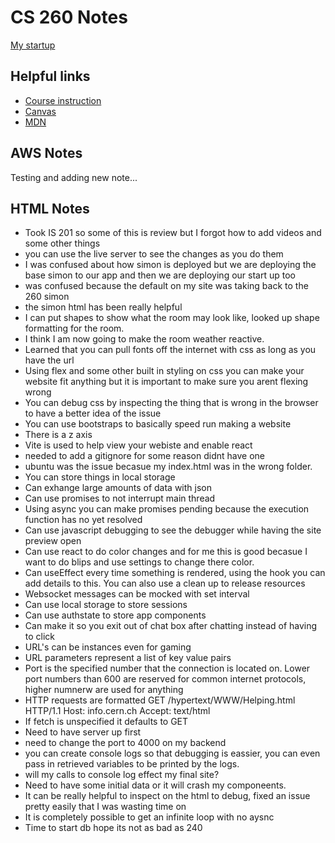 # CS 260 Notes

[My startup](https://simon.cs260.click)

## Helpful links

- [Course instruction](https://github.com/webprogramming260)
- [Canvas](https://byu.instructure.com)
- [MDN](https://developer.mozilla.org)

## AWS Notes

Testing and adding new note...


## HTML Notes

- Took IS 201 so some of this is review but I forgot how to add videos and some other things
- you can use the live server to see the changes as you do them
- I was confused about how simon is deployed but we are deploying the base simon to our app and then we are deploying our start up too
- was confused because the default on my site was taking back to the 260 simon
- the simon html has been really helpful
- I can put shapes to show what the room may look like, looked up shape formatting for the room.
- I think I am now going to make the room weather reactive.
- Learned that you can pull fonts off the internet with css as long as you have the url
- Using flex and some other built in styling on css you can make your website fit anything but it is important to make sure you arent flexing wrong
- You can debug css by inspecting the thing that is wrong in the browser to have a better idea of the issue
- You can use bootstraps to basically speed run making a website
- There is a z axis
- Vite is used to help view your webiste and enable react
- needed to add a gitignore for some reason didnt have one
- ubuntu was the issue becasue my index.html was in the wrong folder. 
- You can store things in local storage
- Can exhange large amounts of data with json
- Can use promises to not interrupt main thread
- Using async you can make promises pending because the execution function has no yet resolved
- Can use javascript debugging to see the debugger while having the site preview open
- Can use react to do color changes and for me this is good becasue I want to do blips and use settings to change there color.
- Can useEffect every time something is rendered, using the hook you can add details to this. You can also use a clean up to release resources
- Websocket messages can be mocked with set interval
- Can use local storage to store sessions
- Can use authstate to store app components
- Can make it so you exit out of chat box after chatting instead of having to click
- URL's can be instances even for gaming 
- URL parameters represent a list of key value pairs
- Port is the specified number that the connection is located on. Lower port numbers than 600 are reserved for common internet protocols, higher numnerw are used for anything
- HTTP requests are formatted GET /hypertext/WWW/Helping.html HTTP/1.1
Host: info.cern.ch
Accept: text/html
- If fetch is unspecified it defaults to GET
- Need to have server up first
- need to change the port to 4000 on my backend
- you can create console logs so that debugging is eassier, you can even pass in retrieved variables to be printed by the logs. 
- will my calls to console log effect my final site? 
- Need to have some initial data or it will crash my componeents. 
- It can be really helpful to inspect on the html to debug, fixed an issue pretty easily that I was wasting time on
- It is completely possible to get an infinite loop with no aysnc
- Time to start db hope its not as bad as 240 




